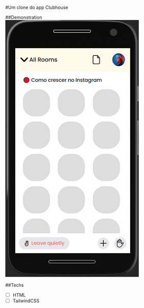#Um clone do app Clubhouse

##Demonstration
<img src ="./assets/demonstration.png" alt="Exemplo">

##Techs
* [ ] HTML
* [ ] TailwindCSS